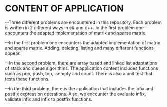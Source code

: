# CONTENT OF APPLICATION
--Three different problems are encountered in this repository. Each problem is written in 2 different ways in c# and c++. In the first problem one encounters the adapted implementation of matrix and sparse matrix. 

--In the first problem one encounters the adapted implementation of matrix and sparse matrix. Adding, deleting, listing and many different functions appear.

--In the second problem, there are array based and linked list adaptations of stack and queue algorithms. The application content includes functions such as pop, push, top, isempty and count. There is also a unit test that tests these functions.

--In the third problem, there is the application that includes the infix and postfix expression operations. Also, we encounter the evaluate infix, validate infix and infix to postfix functions.
 
